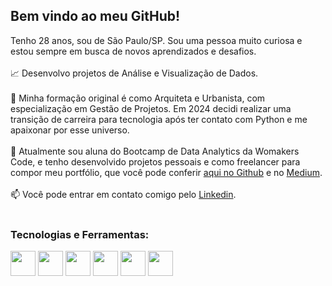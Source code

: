 ## Bem vindo ao meu GitHub!

Tenho 28 anos, sou de São Paulo/SP. Sou uma pessoa muito curiosa e estou sempre em busca de novos aprendizados e desafios.
<br></br>
:chart_with_upwards_trend: Desenvolvo projetos de Análise e Visualização de Dados.<br></br>
:triangular_ruler: Minha formação original é como Arquiteta e Urbanista, com especialização em Gestão de Projetos. Em 2024 decidi realizar uma transição de carreira para tecnologia após ter contato com Python e me apaixonar por esse universo.<br></br>
:book: Atualmente sou aluna do Bootcamp de Data Analytics da Womakers Code, e tenho desenvolvido projetos pessoais e como freelancer para compor meu portfólio, que você pode conferir [aqui no Github](https://github.com/anandaviana?tab=repositories) e no [Medium](https://medium.com/@anandadsv "Medium"). <br></br>
:mailbox: Você pode entrar em contato comigo pelo [Linkedin](https://www.linkedin.com/in/ananda-viana-86ba2815a/ "Linkedin"). <br></br>

### Tecnologias e Ferramentas:
<img src="https://cdn.jsdelivr.net/gh/devicons/devicon@latest/icons/python/python-original-wordmark.svg"  width="40" height="40" />
<img src="https://cdn.jsdelivr.net/gh/devicons/devicon@latest/icons/pandas/pandas-original-wordmark.svg"  width="40" height="40"/>
<img src="https://cdn.jsdelivr.net/gh/devicons/devicon@latest/icons/numpy/numpy-original-wordmark.svg"  width="40" height="40"/>
<img src="https://cdn.jsdelivr.net/gh/devicons/devicon@latest/icons/matplotlib/matplotlib-original-wordmark.svg"  width="40" height="40"/>
<img src="https://cdn.jsdelivr.net/gh/devicons/devicon@latest/icons/git/git-plain-wordmark.svg"  width="40" height="40"/>
<img src="https://cdn.jsdelivr.net/gh/devicons/devicon@latest/icons/github/github-original-wordmark.svg"  width="40" height="40"/>
